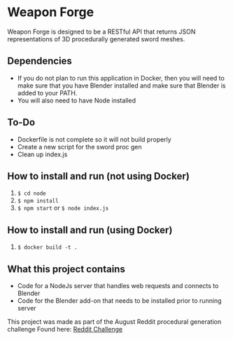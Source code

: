 # Weapon Forge

Weapon Forge is designed to be a RESTful API that returns JSON
representations of 3D procedurally generated sword meshes.

## Dependencies
* If you do not plan to run this application in Docker, then you
will need to make sure that you have Blender installed and make
sure that Blender is added to your PATH.
* You will also need to have Node installed

## To-Do
* Dockerfile is not complete so it will not build properly
* Create a new script for the sword proc gen
* Clean up index.js

## How to install and run (not using Docker)
1) ```$ cd node```
2) ```$ npm install```
3) ```$ npm start``` or ```$ node index.js```

## How to install and run (using Docker)
1) ```$ docker build -t .```

## What this project contains
* Code for a NodeJs server that handles web requests and connects to Blender
* Code for the Blender add-on that needs to be installed prior to running server

This project was made as part of the August Reddit procedural generation challenge
Found here: [Reddit Challenge](https://www.reddit.com/r/proceduralgeneration/comments/4wubjy/monthly_challenge_9_august_2016_procedural_weapons/)
